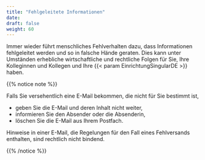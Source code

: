 ```yaml
---
title: "Fehlgeleitete Informationen"
date: 
draft: false
weight: 60
---
```


Immer wieder führt menschliches Fehlverhalten dazu, dass Informationen fehlgeleitet werden und so in falsche Hände geraten. Dies kann unter Umständen erhebliche wirtschaftliche und rechtliche Folgen für Sie, Ihre Kolleginnen und Kollegen und Ihre {{< param EinrichtungSingularDE >}} haben.

{{% notice note %}}

Falls Sie versehentlich eine E-Mail bekommen, die nicht für Sie bestimmt ist,

- geben Sie die E-Mail und deren Inhalt nicht weiter,
- informieren Sie den Absender oder die Absenderin,
- löschen Sie die E-Mail aus Ihrem Postfach.

Hinweise in einer E-Mail, die Regelungen für den Fall eines Fehlversands enthalten, sind rechtlich nicht bindend.

{{% /notice %}}

